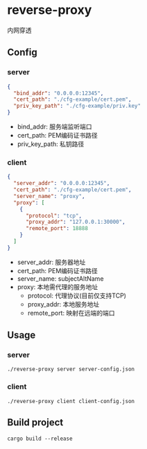 # reverse-proxy
内网穿透

## Config
### server

```json
{
  "bind_addr": "0.0.0.0:12345",
  "cert_path": "./cfg-example/cert.pem",
  "priv_key_path": "./cfg-example/priv.key"
}
```
- bind_addr: 服务端监听端口
- cert_path: PEM编码证书路径
- priv_key_path: 私钥路径

### client

```json
{
  "server_addr": "0.0.0.0:12345",
  "cert_path": "./cfg-example/cert.pem",
  "server_name": "proxy",
  "proxy": [
    {
      "protocol": "tcp",
      "proxy_addr": "127.0.0.1:30000",
      "remote_port": 18888
    }
  ]
}
```
- server_addr: 服务器地址
- cert_path: PEM编码证书路径
- server_name: subjectAltName
- proxy: 本地需代理的服务地址
  - protocol: 代理协议(目前仅支持TCP)
  - proxy_addr: 本地服务地址
  - remote_port: 映射在远端的端口

## Usage
### server
```shell script
./reverse-proxy server server-config.json
```

### client
```shell script
./reverse-proxy client client-config.json
```
## Build project
```shell script
cargo build --release
```

